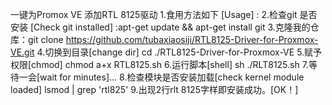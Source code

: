 一键为Promox VE 添加RTL 8125驱动
1.食用方法如下 [Usage] :
2.检查git 是否安装 [Check git installed] :apt-get update && apt-get install git
3.克隆我的仓库：git clone https://github.com/tubaxiaosiji/RTL8125-Driver-for-Proxmox-VE.git
4.切换到目录[change dir] cd ./RTL8125-Driver-for-Proxmox-VE
5.赋予权限[chmod] chmod a+x RTL8125.sh
6.运行脚本[shell] sh ./RLT8125.sh
7.等待一会[wait for minutes]...
8.检查模块是否安装加载[check kernel module loaded] lsmod | grep 'rtl825'
9.出现2行rlt 8125字样即安装成功。[OK！]
